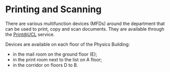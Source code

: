 # Printing and Scanning

There are various multifunction devices (MFDs) around the department that can be used to print, copy and scan documents. They are available through the [Print@UCL](https://www.ucl.ac.uk/isd/services/print-copy-scan-services) service.

Devices are available on each floor of the Physics Building:

- in the mail room on the ground floor (E);
- in the print room next to the list on A floor;
- in the corridor on floors D to B.